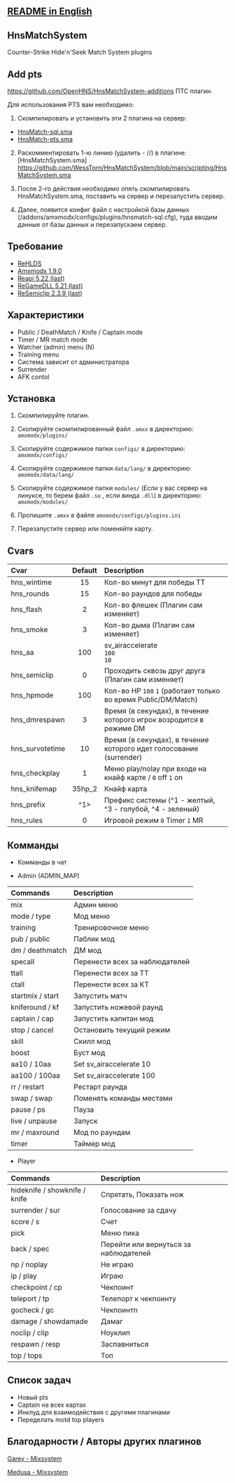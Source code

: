 ## [README in English](https://github.com/WessTorn/HnsMatchSystem/blob/main/README_ENG.md)

## HnsMatchSystem
Counter-Strike Hide'n'Seek Match System plugins

## Add pts
https://github.com/OpenHNS/HnsMatchSystem-additions ПТС плагин.

Для использования PTS вам необходимо:
1. Скомпилировать и установить эти 2 плагина на сервер:
- [HnsMatch-sql.sma](https://github.com/OpenHNS/HnsMatchSystem-additions/blob/main/scripting/HnsMatch-sql.sma)
- [HnsMatch-pts.sma](https://github.com/OpenHNS/HnsMatchSystem-additions/blob/main/scripting/HnsMatch-pts.sma)

2. Раскомментировать 1-ю линию (удалить - //) в плагине: [HnsMatchSystem.sma] https://github.com/WessTorn/HnsMatchSystem/blob/main/scripting/HnsMatchSystem.sma

3. После 2-го действия необходимо опять скомпилировать HnsMatchSystem.sma, поставить на сервер и перезапустить сервер.

4. Далее, появится конфиг файл с настройкой базы данных (/addons/amxmodx/configs/plugins/hnsmatch-sql.cfg), туда вводим данные от базы данных и перезапускаем сервер.

## Требование
- [ReHLDS](https://dev-cs.ru/resources/64/)
- [Amxmodx 1.9.0](https://dev-cs.ru/resources/405/)
- [Reapi 5.22 (last)](https://dev-cs.ru/resources/73/updates)
- [ReGameDLL 5.21 (last)](https://dev-cs.ru/resources/67/updates)
- [ReSemiclip 2.3.9 (last)](https://dev-cs.ru/resources/71/updates)

## Характеристики
- Public / DeathMatch / Knife / Captain mode
- Timer / MR match mode
- Watcher (admin) menu (N)
- Training menu
- Система зависит от администратора
- Surrender
- AFK contol

## Установка
 
1. Скомпилируйте плагин.

2. Скопируйте скомпилированный файл `.amxx` в директорию: `amxmodx/plugins/`

3. Скопируйте содержимое папки `configs/` в директорию: `amxmodx/configs/`

4. Скопируйте содержимое папки `data/lang/` в директорию: `amxmodx/data/lang/`

5. Скопируйте содержимое папки `modules/` (Если у вас сервер на линуксе, то берем файл `.so` , если винда `.dll`) в директорию: `amxmodx/modules/`

6. Пропишите `.amxx` в файле `amxmodx/configs/plugins.ini`

7. Перезапустите сервер или поменяйте карту.

## Cvars

| Cvar                 | Default    | Description |
| :------------------- | :--------: | :--------------------------------------------------- |
| hns_wintime          | 15         | Кол-во минут для победы ТТ |
| hns_rounds           | 15         | Кол-во раундов для победы |
| hns_flash	           | 2          | Кол-во флешек (Плагин сам изменяет) |
| hns_smoke            | 3          | Кол-во дыма (Плагин сам изменяет) |
| hns_aa               | 100        | sv_airaccelerate <br/>`100`<br/>`10`                          |
| hns_semiclip         | 0          | Проходить сквозь друг друга (Плагин сам изменяет)   |
| hns_hpmode           | 100        | Кол-во HP `100` `1` (работает только во время Public/DM/Match) |
| hns_dmrespawn        | 3          | Время (в секундах), в течение которого игрок возродится в режиме DM |
| hns_survotetime      | 10         | Время (в секундах), в течение которого идет голосование (surrender) |
| hns_checkplay        | 1          | Меню play/nolay при входе на кнайф карте / `0` off `1` on |
| hns_knifemap         | 35hp_2     | Кнайф карта |
| hns_prefix         | ^1>     | Префикс системы (^1 - желтый, ^3 - голубой, ^4 - зеленый) |
| hns_rules         | 0     | Игровой режим `0` Timer `1` MR |

## Комманды

- Комманды в чат

- Admin (ADMIN_MAP)

| Commands | Description |
| :------------------- |  :--------------------------------------------------- |
| mix | Админ меню |
| mode / type | Мод меню |
| training | Тренировочное меню |
| pub / public | Паблик мод |
| dm / deathmatch | ДМ мод |
| specall | Перенести всех за наблюдателей |
| ttall | Перенести всех за ТТ |
| ctall | Перенести всех за КТ |
| startmix / start | Запустить матч |
| kniferound / kf | Запустить ножевой раунд |
| captain / cap | Запустить капитан мод |
| stop / cancel | Остановить текущий режим  |
| skill | Скилл мод |
| boost | Буст мод |
| aa10 / 10aa | Set sv_airaccelerate 10 |
| aa100 / 100aa | Set sv_airaccelerate 100 |
| rr / restart | Рестарт раунда |
| swap / swap | Поменять команды местами |
| pause / ps | Пауза |
| live / unpause | Запуск |
| mr / maxround | Мод по раундам |
| timer | Таймер мод |

- Player

| Commands | Description |
| :------------------- |  :--------------------------------------------------- |
| hideknife / showknife / knife | Спрятать, Показать нож |
| surrender / sur | Голосование за сдачу |
| score / s | Счет |
| pick | Меню пика |
| back / spec | Перейти или вернуться за наблюдателей |
| np / noplay | Не играю |
| ip / play | Играю |
| checkpoint / cp | Чекпоинт |
| teleport / tp | Телепорт к чекпоинту |
| gocheck / gc | Чекпоинтn |
| damage / showdamade | Дамаг |
| noclip / clip | Ноуклип |
| respawn / resp | Заспавниться |
| top / tops | Топ |



## Список задач
- Новый pts
- Captain на всех картах
- Инклуд для взаимодействия с другими плагинами
- Переделать motd top players

## Благодарности / Aвторы других плагинов
[Garey - Мixsystem](https://github.com/Garey27)

[Medusa - Мixsystem](https://dev-cs.ru/members/65/)
